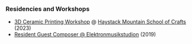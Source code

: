 ### Residencies and Workshops

- [3D Ceramic Printing Workshop](https://medium.com/@reubenson/foray-into-3d-printing-with-clay-at-haystack-207064511cd) @ [Haystack Mountain School of Crafts](https://www.haystack-mtn.org/2023-summer-workshops/materialhumanmachine-experimental-possibilities-in-clay-3d-printing) (2023)
- [Resident Guest Composer @ Elektronmusikstudion](https://elektronmusikstudion.se/composers/2019/1013-reuben-son-ems-10-19-june-2019) (2019)